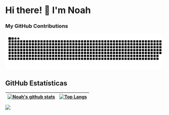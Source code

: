 # Hi there! 👋 I'm Noah

<!-- ## Programmer -->

<!-- ### Contact me -->

### My GitHub Contributions

![github-contribution-grid-snake](https://raw.githubusercontent.com/upupnoah/upupnoah/output/github-snake.svg)

## **GitHub Estatísticas**

| [![Noah's github stats](https://github-readme-stats.vercel.app/api?username=upupnoah&show_icons=true&include_all_commits=true&theme=buefy&hide_border=true)](https://github.com/upupnoah)  |[![Top Langs](https://github-readme-stats.vercel.app/api/top-langs/?username=upupnoah&layout=compact&theme=buefy&hide_border=true)](https://github.com/upupnoah)|
| ------------- | ------------- |

<!-- <p align="left">
  <a href="https://github.com/upupnoah">
    <img  src="https://skillicons.dev/icons?i=rust,go,ts,py,solidity,cpp,c,ruby&perline=" />
  </a>
</p>

<p align="left">
  <a href="https://github.com/upupnoah">
    <img  src="https://skillicons.dev/icons?i=git,github,gitlab,docker,k8s,vscode,linux&perline=" />
  </a>
</p>


<p align="left">
  <a href="https://github.com/upupnoah">
    <img  src="https://skillicons.dev/icons?i=mysql,mongodb,postgres,redis,rocket&perline=" />
  </a>
</p>

<p align="left">
  <a href="https://github.com/upupnoah">
    <img  src="https://skillicons.dev/icons?i=twitter,discord&perline=" />
  </a>
</p> -->

<p align="left">
  <a href="https://github.com/upupnoah">
    <img  src="https://skillicons.dev/icons?i=rust,go,ts,py,solidity,cpp,c,ruby,git,github,gitlab,docker,k8s,vscode,linux,mysql,mongodb,postgres,redis,rocket,twitter,discord&perline=" />
  </a>
</p>
